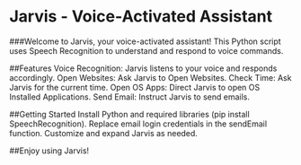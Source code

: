 # **Jarvis - Voice-Activated Assistant**

###Welcome to Jarvis, your voice-activated assistant! This Python script uses Speech Recognition to understand and respond to voice commands.

##Features
Voice Recognition: Jarvis listens to your voice and responds accordingly.
Open Websites: Ask Jarvis to Open Websites.
Check Time: Ask Jarvis for the current time.
Open OS Apps: Direct Jarvis to open OS Installed Applications.
Send Email: Instruct Jarvis to send emails.


##Getting Started
Install Python and required libraries (pip install SpeechRecognition).
Replace email login credentials in the sendEmail function.
Customize and expand Jarvis as needed.

##Enjoy using Jarvis!
